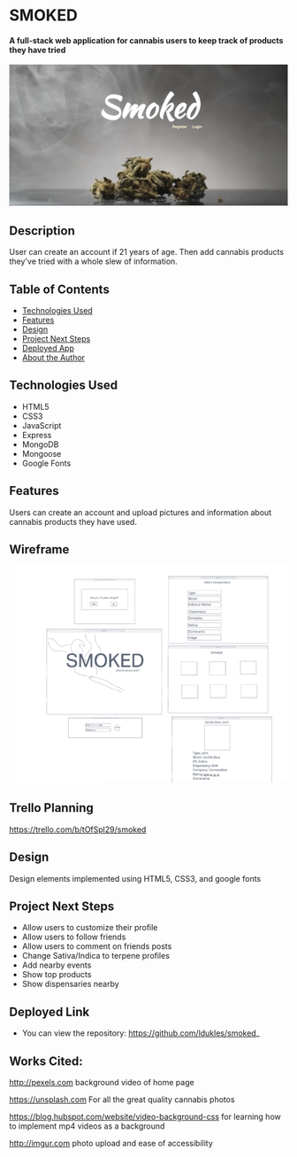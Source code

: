 # SMOKED

#### A full-stack web application for cannabis users to keep track of products they have tried

<img src="./media/screenShot.png" alt="Smoked Home Page"/>

## Description
User can create an account if 21 years of age. Then add cannabis products they've tried with a whole slew of information.

## Table of Contents

* [Technologies Used](#technologiesused)
* [Features](#features)
* [Design](#design)
* [Project Next Steps](#nextsteps)
* [Deployed App](#deployment)
* [About the Author](#author)

## <a name="technologiesused"></a>Technologies Used
* HTML5
* CSS3
* JavaScript
* Express
* MongoDB
* Mongoose
* Google Fonts



## Features
Users can create an account and upload pictures and information about cannabis products they have used.

## Wireframe
<img src ="./media/wireframe.png" alt="wireframe"/>

## Trello Planning
https://trello.com/b/tOfSpl29/smoked

## <a name="design"></a>Design
Design elements implemented using HTML5, CSS3, and google fonts

## <a name="nextsteps"></a>Project Next Steps
* Allow users to customize their profile
* Allow users to follow friends
* Allow users to comment on friends posts
* Change Sativa/Indica to terpene profiles
* Add nearby events
* Show top products
* Show dispensaries nearby

## <a name="deployment" src="https://smoked-application.herokuapp.com/"></a>Deployed Link




* You can view the repository:
https://github.com/ldukles/smoked_


## Works Cited:
http://pexels.com
background video of home page


https://unsplash.com
For all the great quality cannabis photos


https://blog.hubspot.com/website/video-background-css
for learning how to implement mp4 videos as a background

http://imgur.com
photo upload and ease of accessibility